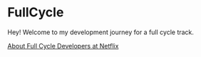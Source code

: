 # FullCycle

Hey! Welcome to my development journey for a full cycle track.

[About Full Cycle Developers at Netflix](https://netflixtechblog.com/full-cycle-developers-at-netflix-a08c31f83249)
